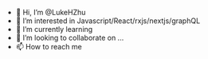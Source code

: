 - 👋 Hi, I’m @LukeHZhu
- 👀 I’m interested in Javascript/React/rxjs/nextjs/graphQL
- 🌱 I’m currently learning 
- 💞️ I’m looking to collaborate on ...
- 📫 How to reach me 


<!---
LukeHZhu/LukeHZhu is a ✨ special ✨ repository because its `README.md` (this file) appears on your GitHub profile.
You can click the Preview link to take a look at your changes.
--->
